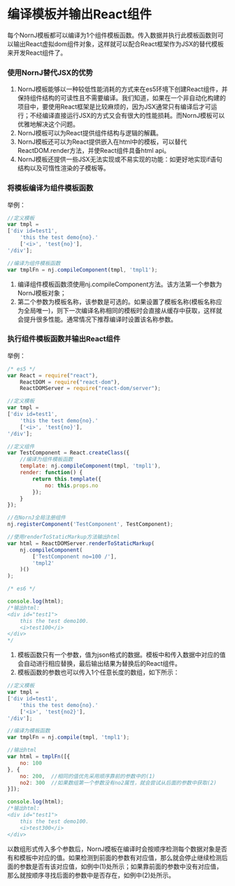 # 编译模板并输出React组件

每个NornJ模板都可以编译为1个组件模板函数。传入数据并执行此模板函数则可以输出React虚拟dom组件对象，这样就可以配合React框架作为JSX的替代模板来开发React组件了。

### 使用NornJ替代JSX的优势
1. NornJ模板能够以一种较低性能消耗的方式来在es5环境下创建React组件，并保持组件结构的可读性且不需要编译。我们知道，如果在一个非自动化构建的项目中，要使用React框架是比较麻烦的，因为JSX通常只有编译后才可运行；不经编译直接运行JSX的方式又会有很大的性能损耗。而NornJ模板可以优雅地解决这个问题。
2. NornJ模板可以为React提供组件结构与逻辑的解藕。
3. NornJ模板还可以为React提供嵌入在html中的模板，可以替代ReactDOM.render方法，并使React组件具备html api。
4. NornJ模板还提供一些JSX无法实现或不易实现的功能：如更好地实现if语句结构以及可惰性渲染的子模板等。

### 将模板编译为组件模板函数

举例：
```js
//定义模板
var tmpl =
['div id=test1',
    'this the test demo{no}.'
    ['<i>', 'test{no}'],
'/div'];

//编译为组件模板函数
var tmplFn = nj.compileComponent(tmpl, 'tmpl1');
```

1. 编译组件模板函数须使用nj.compileComponent方法。该方法第一个参数为NornJ模板对象；
2. 第二个参数为模板名称，该参数是可选的。如果设置了模板名称(模板名称应为全局唯一)，则下一次编译名称相同的模板时会直接从缓存中获取，这样就会提升很多性能。通常情况下推荐编译时设置该名称参数。

### 执行组件模板函数并输出React组件

举例：
```js
/* es5 */
var React = require("react"),
    ReactDOM = require("react-dom"),
    ReactDOMServer = require("react-dom/server");

//定义模板
var tmpl =
['div id=test1',
    'this the test demo{no}.'
    ['<i>', 'test{no}'],
'/div'];

//定义组件
var TestComponent = React.createClass({
    //编译为组件模板函数
    template: nj.compileComponent(tmpl, 'tmpl1'),
    render: function() {
        return this.template({
            no: this.props.no
        });
    }
});

//在NornJ全局注册组件
nj.registerComponent('TestComponent', TestComponent);

//使用renderToStaticMarkup方法输出html
var html = ReactDOMServer.renderToStaticMarkup(
    nj.compileComponent(
        ['TestComponent no=100 /'],
        'tmpl2'
    )()
);

/* es6 */

console.log(html);
/*输出html:
<div id="test1">
    this the test demo100.
    <i>test100</i>
</div>
*/
```

1. 模板函数只有一个参数，值为json格式的数据。模板中和传入数据中对应的值会自动进行相应替换，最后输出结果为替换后的React组件。
2. 模板函数的参数也可以传入1个任意长度的数组，如下所示：
```js
//定义模板
var tmpl =
['div id=test1',
    'this the test demo{no}.'
    ['<i>', 'test{no2}'],
'/div'];

//编译为模板函数
var tmplFn = nj.compile(tmpl, 'tmpl1');

//输出html
var html = tmplFn([{
    no: 100
}, {
    no: 200,  //相同的值优先采用顺序靠前的参数中的(1)
    no2: 300  //如果数组第一个参数没有no2属性，就会尝试从后面的参数中获取(2)
}]);

console.log(html);
/*输出html:
<div id="test1">
    this the test demo100.
    <i>test300</i>
</div>
```
以数组形式传入多个参数后，NornJ模板在编译时会按顺序检测每个数据对象是否有和模板中对应的值。如果检测到前面的参数有对应值，那么就会停止继续检测后面的参数是否有该对应值，如例中(1)处所示；如果靠前面的参数中没有对应值，那么就按顺序寻找后面的参数中是否存在，如例中(2)处所示。
